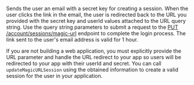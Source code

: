 Sends the user an email with a secret key for creating a session. When the user clicks the link in the email, the user is redirected back to the URL you provided with the secret key and userId values attached to the URL query string. Use the query string parameters to submit a request to the [PUT /account/sessions/magic-url](/docs/client/account#accountUpdateMagicURLSession) endpoint to complete the login process. The link sent to the user's email address is valid for 1 hour.

If you are not building a web application, you must explicitly provide the URL parameter and handle the URL redirect to your app so users will be redirected to your app with their userId and secret. You can call `updateMagicURLSession` using the obtained information to create a valid session for the user in your application.